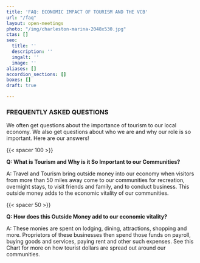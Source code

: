```yaml
---
title: 'FAQ: ECONOMIC IMPACT OF TOURISM AND THE VCB'
url: "/faq"
layout: open-meetings
photo: "/img/charleston-marina-2048x530.jpg"
ctas: []
seo:
  title: ''
  description: ''
  imgalt: ''
  image: ''
aliases: []
accordion_sections: []
boxes: []
draft: true

---
```

### FREQUENTLY ASKED QUESTIONS

We often get questions about the importance of tourism to our local economy. We also get questions about who we are and why our role is so important. Here are our answers!

{{< spacer 100 >}}

**Q: What is Tourism and Why is it So Important to our Communities?**

A: Travel and Tourism bring outside money into our economy when visitors from more than 50 miles away come to our communities for recreation, overnight stays, to visit friends and family, and to conduct business. This outside money adds to the economic vitality of our communities.

{{< spacer 50 >}}

**Q: How does this Outside Money add to our economic vitality?**

A: These monies are spent on lodging, dining, attractions, shopping and more. Proprietors of these businesses then spend those funds on payroll, buying goods and services, paying rent and other such expenses. See this Chart for more on how tourist dollars are spread out around our communities.